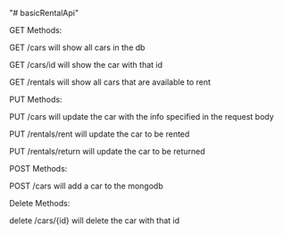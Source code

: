 "# basicRentalApi" 

GET Methods:

GET /cars
	will show all cars in the db
	
GET /cars/id
	will show the car with that id
	
GET /rentals
	will show all cars that are available to rent
	
PUT Methods:

PUT /cars
	will update the car with the info specified in the request body
	
PUT /rentals/rent
	will update the car to be rented 
	
PUT /rentals/return
	will update the car to be returned 
	
POST Methods:
	
POST /cars
	will add a car to the mongodb
	
Delete Methods:

delete /cars/{id}
	will delete the car with that id
